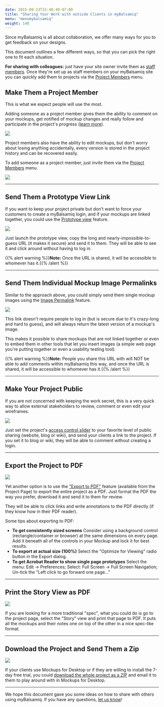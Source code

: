 ```yaml
---
date: 2015-09-23T15:48:49-07:00
title: "Sharing Your Work with outside Clients in myBalsamiq"
menu: "menumybalsamiq"
weight: 140
---
```


Since myBalsamiq is all about collaboration, we offer many ways for you to get feedback on your designs.

This document outlines a few different ways, so that you can pick the right one to fit each situation.

**For sharing with colleagues:** just have your site owner invite them as [staff members](/mybalsamiq/sitesettings/#staff-members). Once they're set up as staff members on your myBalsamiq site you can quickly add them to projects via the [Project Members](/mybalsamiq/project/#adding-project-team-members) menu.

## Make Them a Project Member

This is what we expect people will use the most.

Adding someone as a project member gives them the ability to comment on your mockups, get notified of mockup changes and really follow and participate in the project's progress ([learn more](/mybalsamiq/communication/)).

![](//media.balsamiq.com/img/support/docs/myb/communication.png)

Project members also have the ability to edit mockups, but don't worry about losing anything accidentally, every version is stored in the project history and can be recovered easily.

To add someone as a project member, just invite them via the [Project Members](/mybalsamiq/project/#adding-project-team-members) menu.

![](//media.balsamiq.com/img/support/docs/myb/project-members.png)

* * *

## Send Them a Prototype View Link

If you want to keep your project private but don't want to force your customers to create a myBalsamiq login, and if your mockups are linked together, you could use the [Prototype view](/mybalsamiq/project/#mockup-views) feature.

![](//media.balsamiq.com/img/support/docs/myb/launchprototype.png)

Just launch the prototype view, copy the long and nearly-impossible-to-guess URL (it makes it secure) and send it to them. They will be able to see it and click around without having to log in.

{{% alert warning %}}**Note:** Once the URL is shared, it will be accessible to whomever has it.{{% /alert %}}

---

## Send Them Individual Mockup Image Permalinks

Similar to the approach above, you could simply send them single mockup images using the [Image Permalink](/mybalsamiq/mockup/#mockup-description-permalink-download) feature.

![](//media.balsamiq.com/img/support/docs/myb/mockup-info.png)

This link doesn't require people to log in (but is secure due to it's crazy-long and hard to guess), and will always return the latest version of a mockup's image.

This makes it possible to share mockups that are not linked together or even to embed them in other tools that let you insert images (a simple web page you're putting together or even a usability testing tool).

{{% alert warning %}}**Note:** People you share this URL with will NOT be able to add comments within myBalsamiq this way, and once the URL is shared, it will be accessible to whomever has it.{{% /alert %}}

* * *

## Make Your Project Public

If you are not concerned with keeping the work secret, this is a very quick way to allow external stakeholders to review, comment or even edit your wireframes.

![](//media.balsamiq.com/img/support/docs/myb/project-acl.png)

Just set the project's [access control slider](/mybalsamiq/project/#setting-access-control) to your favorite level of public sharing (website, blog or wiki), and send your clients a link to the project. If you set it to blog or wiki, they will be able to comment without creating a login.

* * *

## Export the Project to PDF

![](//media.balsamiq.com/img/support/docs/myb/project-manage.png)

Yet another option is to use the ["Export to PDF"](/mybalsamiq/project/#project-actions) feature (available from the Project Page) to export the entire project as a PDF. Just format the PDF the way you prefer, download it and send it to them for review.

They will be able to click links and write annotations to the PDF directly (if they know how in their PDF reader).

Some tips about exporting to PDF:

*   **To get consistently sized screens**
     Consider using a background control (rectangle/container or browser) at the same dimensions on every page. Add it beneath all of the controls in your Mockup and lock it for best results.
*   **To export at actual size (100%)**
     Select the "Optimize for Viewing" radio button in the Export dialog.
*   **To get Acrobat Reader to show single page prototypes**
     Select the menu: Edit -> Preferences; Select: Full Screen -> Full Screen Navigation; Un-tick the "Left click to go forward one page..."

* * *

## Print the Story View as PDF

![](//media.balsamiq.com/img/support/docs/myb/project-gridstorymap.png)

If you are looking for a more traditional "spec", what you could do is go to the project page, select the "Story" view and print that page to PDF. It puts all the mockups and their notes one on top of the other in a nice spec-like format.

* * *

## Download the Project and Send Them a Zip

![](//media.balsamiq.com/img/support/docs/myb/project-manage.png)

If your clients use Mockups for Desktop or if they are willing to install the 7-day free trial, you could [download the whole project as a ZIP](/mybalsamiq/project/#project-actions) and email it to them to play around with in Mockups for Desktop.

* * *

We hope this document gave you some ideas on how to share with others using myBalsamiq. If you have any questions, [let us know](http://community.balsamiq.com)!
